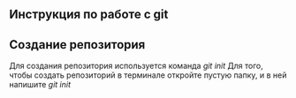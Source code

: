  ##  Инструкция по работе с git     

## Создание  репозитория
Для создания репозитория используется команда *git init*
Для того, чтобы создать репозиторий в терминале откройте пустую папку, и в ней напишите *git init*
